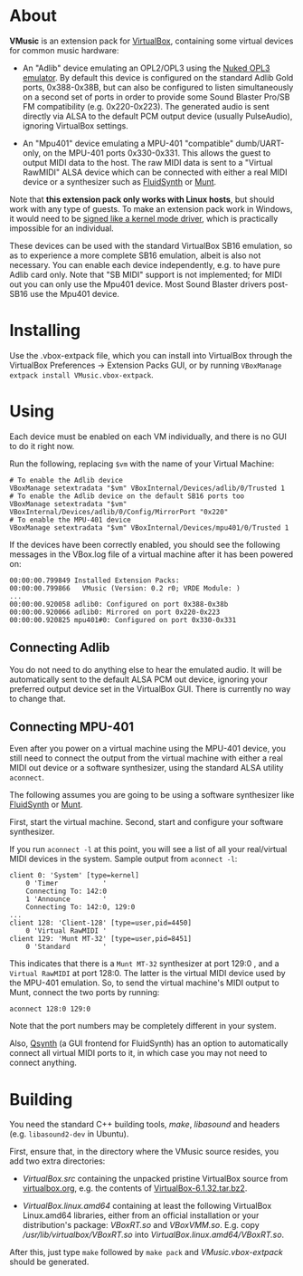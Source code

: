 # About

**VMusic** is an extension pack for [VirtualBox](https://www.virtualbox.org), containing
some virtual devices for common music hardware:

* An "Adlib" device emulating an OPL2/OPL3 using the [Nuked OPL3 emulator](https://github.com/nukeykt/Nuked-OPL3).
By default this device is configured on the standard Adlib Gold ports, 0x388-0x38B, but can also be configured
to listen simultaneously on a second set of ports in order to provide some Sound Blaster Pro/SB FM compatibility
(e.g. 0x220-0x223).
The generated audio is sent directly via ALSA to the default PCM output device (usually PulseAudio), ignoring 
VirtualBox settings.

* An "Mpu401" device emulating a MPU-401 "compatible" dumb/UART-only, on the MPU-401 ports 0x330-0x331. 
This allows the guest to output MIDI data to the host. The raw MIDI data is sent to a "Virtual RawMIDI" ALSA device
which can be connected with either a real MIDI device or a synthesizer such as [FluidSynth](https://www.fluidsynth.org/)
or [Munt](https://sourceforge.net/projects/munt/).

Note that **this extension pack only works with Linux hosts**, but should work with any type of guests. 
To make an extension pack work in Windows, it would need to be
[signed like a kernel mode driver](https://forums.virtualbox.org/viewtopic.php?f=10&t=103801),
which is practically impossible for an individual.

These devices can be used with the standard VirtualBox SB16 emulation, so as to experience a more complete SB16
emulation, albeit is also not necessary. You can enable each device independently, e.g. to have pure Adlib card only.
Note that "SB MIDI" support is not implemented; for MIDI out you can only use the Mpu401 device. Most Sound Blaster
drivers post-SB16 use the Mpu401 device.

# Installing

Use the .vbox-extpack file,
which you can install into VirtualBox through the VirtualBox Preferences -> Extension Packs GUI,
or by running `VBoxManage extpack install VMusic.vbox-extpack`.

# Using

Each device must be enabled on each VM individually, and there is no GUI to do it right now.

Run the following, replacing `$vm` with the name of your Virtual Machine:

```shell
# To enable the Adlib device
VBoxManage setextradata "$vm" VBoxInternal/Devices/adlib/0/Trusted 1
# To enable the Adlib device on the default SB16 ports too
VBoxManage setextradata "$vm" VBoxInternal/Devices/adlib/0/Config/MirrorPort "0x220"
# To enable the MPU-401 device
VBoxManage setextradata "$vm" VBoxInternal/Devices/mpu401/0/Trusted 1
```

If the devices have been correctly enabled, you should see the following messages in the
VBox.log file of a virtual machine after it has been powered on:

```
00:00:00.799849 Installed Extension Packs:
00:00:00.799866   VMusic (Version: 0.2 r0; VRDE Module: )
...
00:00:00.920058 adlib0: Configured on port 0x388-0x38b
00:00:00.920066 adlib0: Mirrored on port 0x220-0x223
00:00:00.920825 mpu401#0: Configured on port 0x330-0x331
```

## Connecting Adlib

You do not need to do anything else to hear the emulated audio.
It will be automatically sent to the default ALSA PCM out device,
ignoring your preferred output device set in the VirtualBox GUI.
There is currently no way to change that.

## Connecting MPU-401

Even after you power on a virtual machine using the MPU-401 device, you still need to connect 
the output from the virtual machine with either a real MIDI out device or a software synthesizer,
using the standard ALSA utility `aconnect`. 

The following assumes you are going to be using a software synthesizer like [FluidSynth](https://www.fluidsynth.org/)
or [Munt](https://sourceforge.net/projects/munt/).

First, start the virtual machine. Second, start and configure your software synthesizer.

If you run `aconnect -l` at this point, you will see a list of all your real/virtual MIDI devices in the system. Sample output from  `aconnect -l`:
```
client 0: 'System' [type=kernel]
    0 'Timer           '
	Connecting To: 142:0
    1 'Announce        '
	Connecting To: 142:0, 129:0
...
client 128: 'Client-128' [type=user,pid=4450]
    0 'Virtual RawMIDI '
client 129: 'Munt MT-32' [type=user,pid=8451]
    0 'Standard        '
```

This indicates that there is a `Munt MT-32` synthesizer at port 129:0 , and a `Virtual RawMIDI` at port 128:0.
The latter is the virtual MIDI device used by the MPU-401 emulation. So, to send the virtual machine's MIDI output to Munt,
connect the two ports by running:

```
aconnect 128:0 129:0
```

Note that the port numbers may be completely different in your system.

Also, [Qsynth](https://qsynth.sourceforge.io/) (a GUI frontend for FluidSynth) has an option to automatically connect
all virtual MIDI ports to it, in which case you may not need to connect anything.

# Building

You need the standard C++ building tools, _make_, _libasound_ and headers (e.g. `libasound2-dev` in Ubuntu).

First, ensure that, in the directory where the VMusic source resides, you add two extra directories:

* _VirtualBox.src_ containing the unpacked pristine VirtualBox source from [virtualbox.org](https://www.virtualbox.org/wiki/Downloads), e.g. the contents of [VirtualBox-6.1.32.tar.bz2](https://download.virtualbox.org/virtualbox/6.1.32/VirtualBox-6.1.32.tar.bz2).

* _VirtualBox.linux.amd64_ containing at least the following VirtualBox Linux.amd64 libraries,
either from an official installation or your distribution's package: _VBoxRT.so_ and _VBoxVMM.so_. 
E.g. copy _/usr/lib/virtualbox/VBoxRT.so_ into _VirtualBox.linux.amd64/VBoxRT.so_.

After this, just type `make` followed by `make pack` and _VMusic.vbox-extpack_ should be generated.


